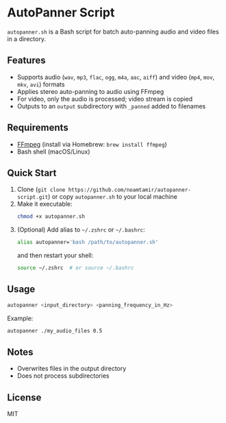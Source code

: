 
# AutoPanner Script

`autopanner.sh` is a Bash script for batch auto-panning audio and video files in a directory.

## Features
- Supports audio (`wav`, `mp3`, `flac`, `ogg`, `m4a`, `aac`, `aiff`) and video (`mp4`, `mov`, `mkv`, `avi`) formats
- Applies stereo auto-panning to audio using FFmpeg
- For video, only the audio is processed; video stream is copied
- Outputs to an `output` subdirectory with `_panned` added to filenames

## Requirements
- [FFmpeg](https://ffmpeg.org/) (install via Homebrew: `brew install ffmpeg`)
- Bash shell (macOS/Linux)

## Quick Start
1. Clone (`git clone https://github.com/noamtamir/autopanner-script.git`) or copy `autopanner.sh` to your local machine
2. Make it executable:
   ```sh
   chmod +x autopanner.sh
   ```
3. (Optional) Add alias to `~/.zshrc` or `~/.bashrc`:
   ```sh
   alias autopanner='bash /path/to/autopanner.sh'
   ```
   and then restart your shell:
   ```sh
   source ~/.zshrc  # or source ~/.bashrc
   ```

## Usage
```sh
autopanner <input_directory> <panning_frequency_in_Hz>
```
Example:
```sh
autopanner ./my_audio_files 0.5
```

## Notes
- Overwrites files in the output directory
- Does not process subdirectories

## License
MIT
